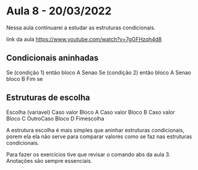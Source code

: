 # Aula 8 - 20/03/2022

Nessa aula continuarei a estudar as estruturas condicionais.

link da aula https://www.youtube.com/watch?v=7gGFHzqh4d8

## Condicionais aninhadas

Se (condição 1) então
    bloco A
Senao
    Se (condição 2) então
        bloco A
    Senao
        bloco B
Fim se

## Estruturas de escolha

Escolha (variavel) 
    Caso valor
        Bloco A
    Caso valor
        Bloco B
    Caso valor  
        Bloco C
    OutroCaso
        Bloco D
Fimescolha

A estrutura escolha é mais simples que aninhar estruturas condicionais, porem ela ela não serve para comparar valores como se faz nas estruturas condicionais.

Para fazer os exercícios tive que revisar o comando abs da aula 3. Anotações são sempre essenciais.
